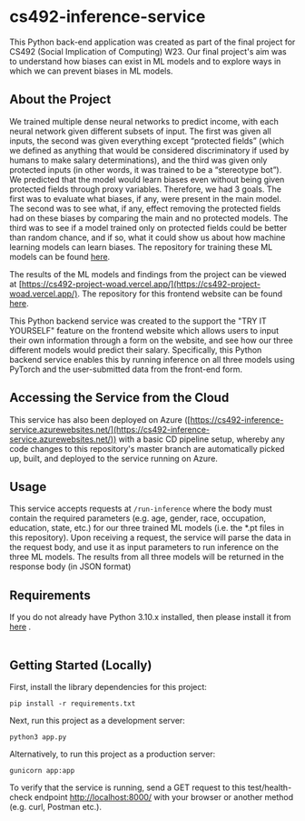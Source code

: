 # cs492-inference-service
This Python back-end application was created as part of the final project for CS492 (Social Implication of Computing) W23. Our final project's aim was to understand how biases can exist in ML models and to explore ways in which we can prevent biases in ML models.


## About the Project
We trained multiple dense neural networks to predict income, with each neural network given different subsets of input.  The first was given all inputs, the second was given everything except “protected fields” (which we defined as anything that would be considered discriminatory if used by humans to make salary determinations), and the third was given only protected inputs (in other words, it was trained to be a “stereotype bot”). We predicted that the model would learn biases even without being given protected fields through proxy variables. Therefore, we had 3 goals. The first was to evaluate what biases, if any, were present in the main model. The second was to see what, if any, effect removing the protected fields had on these biases by comparing the main and no protected models. The third was to see if a model trained only on protected fields could be better than random chance, and if so, what it could show us about how machine learning models can learn biases. The repository for training these ML models can be found [here](https://github.com/jhargun/AI-Bias-Experiment).

The results of the ML models and findings from the project can be viewed at [https://cs492-project-woad.vercel.app/](https://cs492-project-woad.vercel.app/). The repository for this frontend website can be found [here](https://github.com/vicswu/CS492-Project). 

This Python backend service was created to the support the "TRY IT YOURSELF" feature on the frontend website which allows users to input their own information through a form on the website, and see how our three different models would predict their salary. Specifically, this Python backend service enables this by running inference on all three models using PyTorch and the user-submitted data from the front-end form.


## Accessing the Service from the Cloud
This service has also been deployed on Azure ([https://cs492-inference-service.azurewebsites.net/](https://cs492-inference-service.azurewebsites.net/)) with a basic CD pipeline setup, whereby any code changes to this repository's master branch are automatically picked up, built, and deployed to the service running on Azure. 


## Usage
This service accepts requests at `/run-inference` where the body must contain the required parameters (e.g. age, gender, race, occupation, education, state, etc.) for our three trained ML models (i.e. the *.pt files in this repository). Upon receiving a request, the service will parse the data in the request body, and use it as input parameters to run inference on the three ML models. The results from all three models will be returned in the response body (in JSON format) 

## Requirements
If you do not already have Python 3.10.x installed, then please install it from [here](https://www.python.org/downloads/) .
<br/>
<br/>

## Getting Started (Locally)
First, install the library dependencies for this project:

```pip install -r requirements.txt```

Next, run this project as a development server: 

```python3 app.py```

Alternatively, to run this project as a production server:

```gunicorn app:app```

To verify that the service is running, send a GET request to this test/health-check endpoint [http://localhost:8000/](http://localhost:8000/) with your browser or another method (e.g. curl, Postman etc.).

